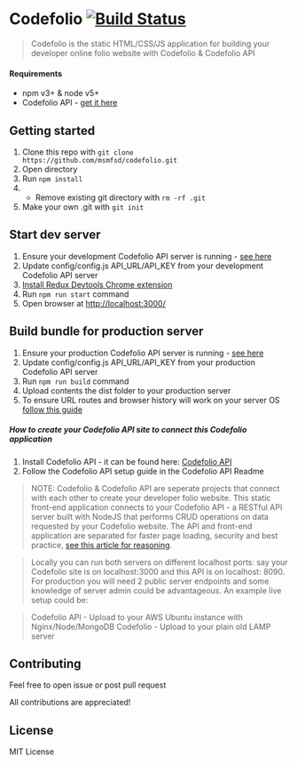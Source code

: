 # Codefolio [![Build Status](https://travis-ci.com/msmfsd/codefolio.svg?token=pQuZQVJCHi2ifpjKbzd7&branch=master)](https://travis-ci.com/msmfsd/codefolio)

> Codefolio is the static HTML/CSS/JS application for building your developer online folio website with Codefolio & Codefolio API

#### Requirements
- npm v3+ & node v5+
- Codefolio API - [get it here](https://github.com/msmfsd/codefolio-api)

## Getting started
1. Clone this repo with ```git clone https://github.com/msmfsd/codefolio.git```
2. Open directory
3. Run ```npm install```
4. * Remove existing git directory with ```rm -rf .git```
5. Make your own .git with ```git init```

## Start dev server
1. Ensure your development Codefolio API server is running - [see here](#apiguide)
2. Update config/config.js API_URL/API_KEY from your development Codefolio API server
3. [Install Redux Devtools Chrome extension](https://chrome.google.com/webstore/detail/redux-devtools/lmhkpmbekcpmknklioeibfkpmmfibljd)
4. Run ```npm run start``` command
5. Open browser at [http://localhost:3000/](http://localhost:3000/)

## Build bundle for production server
1. Ensure your production Codefolio API server is running - [see here](#apiguide)
2. Update config/config.js API_URL/API_KEY from your production Codefolio API server
3. Run ```npm run build``` command
4. Upload contents the dist folder to your production server
5. To ensure URL routes and browser history will work on your server OS [follow this guide](https://github.com/reactjs/react-router/blob/master/docs/guides/Histories.md#configuring-your-server)

##### <a name="apiguide"></a>How to create your Codefolio API site to connect this Codefolio application
1. Install Codefolio API - it can be found here: [Codefolio API](https://github.com/msmfsd/codefolio-api)
2. Follow the Codefolio API setup guide in the Codefolio API Readme


> NOTE: Codefolio & Codefolio API are seperate projects that connect with each other to create your developer folio website. This static front-end application connects to your Codefolio API - a RESTful API server built with NodeJS that performs CRUD operations on data requested by your Codefolio website. The API and front-end application are separated for faster page loading, security and best practice, [see this article for reasoning](https://medium.com/@keithwhor/how-to-build-a-single-page-application-web-stack-that-works-the-baa-architecture-25c1ad941097#.b1pvnyigl).

>Locally you can run both servers on different localhost ports: say your Codefolio site is on localhost:3000 and this API is on localhost: 8090. For production you will need 2 public server endpoints and some knowledge of server admin could be advantageous. An example live setup could be:

> Codefolio API - Upload to your AWS Ubuntu instance with Nginx/Node/MongoDB
> Codefolio - Upload to your plain old LAMP server

## Contributing
Feel free to open issue or post pull request

All contributions are appreciated!

## License
MIT License
